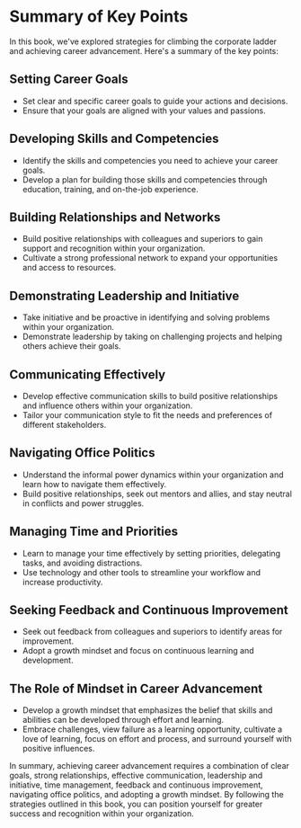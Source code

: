 Summary of Key Points
=============================================

In this book, we've explored strategies for climbing the corporate ladder and achieving career advancement. Here's a summary of the key points:

Setting Career Goals
-------------------------------

* Set clear and specific career goals to guide your actions and decisions.
* Ensure that your goals are aligned with your values and passions.

Developing Skills and Competencies
---------------------------------------------

* Identify the skills and competencies you need to achieve your career goals.
* Develop a plan for building those skills and competencies through education, training, and on-the-job experience.

Building Relationships and Networks
----------------------------------------------

* Build positive relationships with colleagues and superiors to gain support and recognition within your organization.
* Cultivate a strong professional network to expand your opportunities and access to resources.

Demonstrating Leadership and Initiative
--------------------------------------------------

* Take initiative and be proactive in identifying and solving problems within your organization.
* Demonstrate leadership by taking on challenging projects and helping others achieve their goals.

Communicating Effectively
------------------------------------

* Develop effective communication skills to build positive relationships and influence others within your organization.
* Tailor your communication style to fit the needs and preferences of different stakeholders.

Navigating Office Politics
-------------------------------------

* Understand the informal power dynamics within your organization and learn how to navigate them effectively.
* Build positive relationships, seek out mentors and allies, and stay neutral in conflicts and power struggles.

Managing Time and Priorities
---------------------------------------

* Learn to manage your time effectively by setting priorities, delegating tasks, and avoiding distractions.
* Use technology and other tools to streamline your workflow and increase productivity.

Seeking Feedback and Continuous Improvement
------------------------------------------------------

* Seek out feedback from colleagues and superiors to identify areas for improvement.
* Adopt a growth mindset and focus on continuous learning and development.

The Role of Mindset in Career Advancement
----------------------------------------------------

* Develop a growth mindset that emphasizes the belief that skills and abilities can be developed through effort and learning.
* Embrace challenges, view failure as a learning opportunity, cultivate a love of learning, focus on effort and process, and surround yourself with positive influences.

In summary, achieving career advancement requires a combination of clear goals, strong relationships, effective communication, leadership and initiative, time management, feedback and continuous improvement, navigating office politics, and adopting a growth mindset. By following the strategies outlined in this book, you can position yourself for greater success and recognition within your organization.
